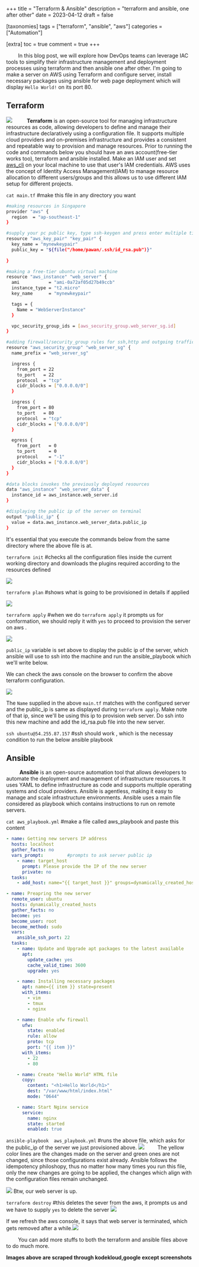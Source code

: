 +++
title = "Terraform & Ansible"
description = "terraform and ansible, one after other"
date = 2023-04-12
draft = false

[taxonomies]
tags = ["terraform", "ansible", "aws"]
categories = ["Automation"]

[extra]
toc = true
comment = true
+++



&emsp; &emsp;In this blog post, we will explore how DevOps teams can leverage IAC tools to simplify their infrastructure management and deployment processes using terraform and then ansible one after other. 
I'm going to make a server on AWS using Terraform and configure server, install necessary packages  using ansible for web page deployment which will display `Hello World!` on its port 80.

## Terraform

![](/images/2023-04-18-21-27-20.png)
&emsp; &emsp; __Terraform__ is an open-source tool for managing infrastructure resources as code, allowing developers to define and manage their infrastructure declaratively using a configuration file. It supports multiple cloud providers and on-premises infrastructure and provides a consistent and repeatable way to provision and manage resources. Prior to running the code and commands below you should have an aws account(free-tier works too), terraform and ansible installed. Make an IAM user and set [aws_cli](https://docs.aws.amazon.com/cli/latest/userguide/getting-started-install.html) on your local machine to use that user's IAM credentials. AWS uses the concept of Identity Access Management(IAM) to manage resource allocation to different users/groups and this allows us to use different IAM setup for different projects. 


`cat main.tf`    #make this file in any directory you want
```bash
#making resources in Singapore
provider "aws" {      
  region  = "ap-southeast-1"
}

#supply your pc public key, type ssh-keygen and press enter multiple times to create new
resource "aws_key_pair" "key_pair" {
  key_name = "mynewkeypair"
  public_key = "${file("/home/pawan/.ssh/id_rsa.pub")}"  
  
}

#making a free-tier ubuntu virtual machine
resource "aws_instance" "web_server" {     
  ami           = "ami-0a72af05d27b49ccb"
  instance_type = "t2.micro"
  key_name      = "mynewkeypair"  

  tags = {
    Name = "WebServerInstance"
  }

  vpc_security_group_ids = [aws_security_group.web_server_sg.id]
}

#adding firewall/security_group rules for ssh,http and outgoing traffic
resource "aws_security_group" "web_server_sg" {    
  name_prefix = "web_server_sg"

  ingress {
    from_port = 22
    to_port   = 22
    protocol  = "tcp"
    cidr_blocks = ["0.0.0.0/0"]
  }

  ingress {
    from_port = 80
    to_port   = 80
    protocol  = "tcp"
    cidr_blocks = ["0.0.0.0/0"]
  }

  egress {
    from_port   = 0
    to_port     = 0
    protocol    = "-1"
    cidr_blocks = ["0.0.0.0/0"]
  }
}

#data blocks invokes the previously deployed resources
data "aws_instance" "web_server_data" {
  instance_id = aws_instance.web_server.id
}

#displaying the public ip of the server on terminal
output "public_ip" {   
  value = data.aws_instance.web_server_data.public_ip
}
```

It's essential that you execute the commands below from the same directory where the above file is at.

`terraform init`  #checks all the configuration files inside the current working directory and downloads the plugins required according to the resources defined

     
![](/images/2023-04-12-14-52-03.png)

`terraform plan` #shows what is going to be provisioned in details if applied

![](/images/2023-04-12-14-55-54.png)

`terraform apply` #when we do `terraform apply` it prompts us for conformation, we should reply it with `yes` to proceed to provision the server on aws .

![](/images/2023-04-12-15-21-43.png)

`public_ip` variable is set above to display the public ip of the server, which ansible will use  to ssh into the machine and run the ansible_playbook which we'll write below.

We can check the aws console on the browser to confirm the above terraform configuration.

![](/images/2023-04-12-15-28-42.png)

The `Name` supplied in the above `main.tf` matches with the configured server and the public_ip is same as displayed during `terraform apply`. Make note of that ip, since we'll be using this ip to provision web server. Do ssh into this new machine and add the id_rsa.pub file into the new server.


`ssh ubuntu@54.255.87.157`  #ssh should work , which is the necessay condition to run the below ansible playbook

## Ansible

&emsp; &emsp; __Ansible__ is an open-source automation tool that allows developers to automate the deployment and management of infrastructure resources. It uses YAML to define infrastructure as code and supports multiple operating systems and cloud providers. Ansible is agentless, making it easy to manage and scale infrastructure environments. Ansible uses a main file considered as playbook which contains instructions to run on remote servers.

`cat aws_playbook.yml`  #make a file called aws_playbook and paste this content
```yaml
- name: Getting new servers IP address
  hosts: localhost
  gather_facts: no
  vars_prompt:         #prompts to ask server public ip
    - name: target_host
      prompt: Please provide the IP of the new server
      private: no
  tasks:
    - add_host: name="{{ target_host }}" groups=dynamically_created_hosts

- name: Preapring the new server
  remote_user: ubuntu
  hosts: dynamically_created_hosts   
  gather_facts: no
  become: yes
  become_user: root
  become_method: sudo
  vars:
    ansible_ssh_port: 22
  tasks:
    - name: Update and Upgrade apt packages to the latest available
      apt:
        update_cache: yes
        cache_valid_time: 3600
        upgrade: yes

    - name: Installing necessary packages 
      apt: name={{ item }} state=present
      with_items:
        - vim
        - tmux
        - nginx

    - name: Enable ufw firewall
      ufw:
        state: enabled
        rule: allow
        proto: tcp
        port: "{{ item }}"
      with_items:
        - 22
        - 80

    - name: Create "Hello World" HTML file 
      copy:
        content: "<h1>Hello World</h1>"
        dest: "/var/www/html/index.html"
        mode: "0644"

    - name: Start Nginx service
      service:
        name: nginx
        state: started
        enabled: true
```
`ansible-playbook  aws_playbook.yml`   #runs the above file, which asks for the public_ip of the server we just provisioned above.
![](/images/2023-04-12-16-55-20.png)
&emsp; &emsp;The yellow color lines are the changes made on the server and green ones are not changed, since those configurations exist already. Ansible follows the idempotency philoshopy, thus no matter how many times you run this file, only the new changes are going to be applied, the changes which align with the configuration files remain unchanged.

![](/images/2023-04-12-17-03-32.png)
Btw, our web server is up.


`terraform destroy`   #this deletes the sever from the aws, it prompts us and we have to supply `yes` to delete the server
![](/images/2023-04-12-17-05-32.png)

If we refresh the aws console, it says that web server is terminated, which gets removed after a while.![](/images/2023-04-12-17-06-37.png)

&emsp; &emsp;You can add more stuffs to both the terraform and ansible files above to do much more. 

**Images above are scraped through kodekloud,google except screenshots**
